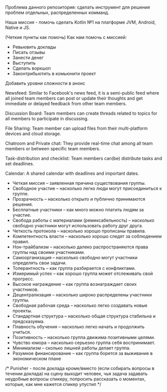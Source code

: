 Проблема данного репозитория: сделать инструмент для решения проблем отдельных, распределенных комманд.


Наша миссия - помочь сделать Kotlin №1 на платформе JVM, Android, Native и JS.


(Четкие пункты как помочь)
Как нам помочь с миссией:
- Ревьювить доклады
- Писать отзывы
- Занести денег
- Выступить
- Сделать воркшоп
- Законтрибьютить в комьюнити проект

Добавить уровни сложности в анонс


Newsfeed: Similar to Facebook's news feed, it is a semi-public feed where all joined team members can post or update their thoughts and get immediate or delayed feedback from other team members.

Discussion Board: Team members can create threads related to topics for all members to participate in discussing.

File Sharing: Team member can upload files from their multi-platform devices and cloud storage.

Chatroom and Private chat: They provide real-time chat among all team members or between specific team members.

Task-distribution and checklist: Team members can(be) distribute tasks and set deadlines.

Calendar: A shared calendar with deadlines and important dates.


- Четкая миссия – заявленная причина существования группы.
- Свободное участие – насколько легко люди могут присоединиться к группе.
- Прозрачность – насколько открыто и публично принимаются решения.
- Бесплатные участники – как много можно платить людям за участие.
- Свобода работы с материалами (ремиксабельность) – насколько свободно участники могут использовать работу друг друга.
- Четкость протокола – насколько хорошо прописаны правила.
- Компетентность власти – насколько хорошо следят за соблюдением правил.
- Нон-трайбализм – насколько далеко распространяются права группы над своими участниками.
- Самоорганизация – насколько свободно могут участники определять свои задачи.
- Толерантность – как группа разбирается с конфликтами.
- Измеримый успех – как хорошо группа может отслеживать свой прогресс.
- Высокое награждение – как группа вознаграждает своих участников.
- Децентрализация – насколько широко распределены участники группы.
- Свободная рабочая среда – насколько легко создавать новые проекты.
- Стандартная структура – насколько общая структура стабильна и предсказуема.
- Плавность обучения – насколько легко начать и продолжить учиться.
- Позитивность – насколько группа движима позитивными целями.
- Чувство юмора – насколько серьезно группа себя воспринимает.
- Минимализм – сколько лишней работы делает группа.
- Разумное финансирование – как группа борется за выживание в экономическом плане


/*
Punisher - после доклада кроме/вместо (если собирать вопросы в течении доклада)
на сцену выходит человек, чья задача задавать неудобные вопросы спикеру,
попросить рассказать о моментах, которые, как мне кажется спикер упустил
 */
